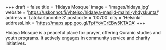 +++
draft = false
title = 'Hidaya Mosque'
image = 'images/hidaya.jpg'
website = 'https://uskonnot.fi/yhteiso/hidaaya-masjid-malmi-yhdyskunta/'
address = 'Latokartanontie 3'
postcode = '00700'
city = 'Helsinki'
addressLink = 'https://maps.app.goo.gl/FpfYoVCrEBw5KTADA'
+++

Hidaya Mosque is a peaceful place for prayer, offering Quranic studies and youth programs. It actively engages in community service and charity initiatives.
